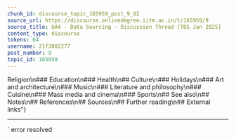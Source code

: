 ```yaml
---
chunk_id: discourse_topic_165959_post_9_02
source_url: https://discourse.onlinedegree.iitm.ac.in/t/165959/9
source_title: GA4 - Data Sourcing - Discussion Thread [TDS Jan 2025]
content_type: discourse
tokens: 64
username: 21f3002277
post_number: 9
topic_id: 165959
---
```


 Religion\n### Education\n### Health\n## Culture\n### Holidays\n### Art and architecture\n### Music\n### Literature and philosophy\n### Cuisine\n### Mass media and cinema\n### Sports\n## See also\n## Notes\n## References\n## Sources\n## Further reading\n## External links"}

---

`
error resolved
